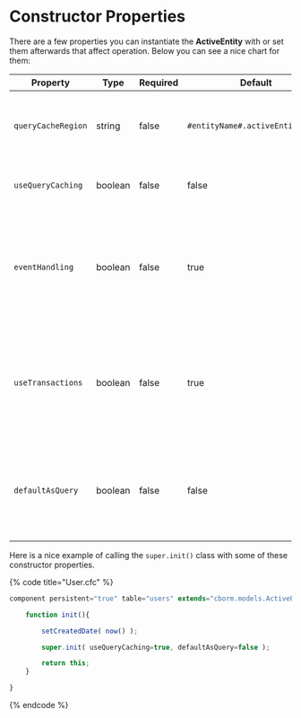 # Constructor Properties

There are a few properties you can instantiate the **ActiveEntity** with or set them afterwards that affect operation. Below you can see a nice chart for them:

| Property           | Type    | Required | Default                          | Description                                                                                                       |
| ------------------ | ------- | -------- | -------------------------------- | ----------------------------------------------------------------------------------------------------------------- |
| `queryCacheRegion` | string  | false    | `#entityName#.activeEntityCache` | The name of the secondary cache region to use when doing queries via this entity                                  |
| `useQueryCaching`  | boolean | false    | false                            | To enable the caching of queries used by this entity                                                              |
| `eventHandling`    | boolean | false    | true                             | Announce interception events on _new()_ operations and _save()_ operations: _ORMPostNew, ORMPreSave, ORMPostSave_ |
| `useTransactions`  | boolean | false    | true                             | Enables ColdFusion safe transactions around all operations that either save, delete or update ORM entities        |
| `defaultAsQuery`   | boolean | false    | false                            | The bit that determines the default return value for `list(), executeQuery()` as query or array of objects        |

Here is a nice example of calling the `super.init()` class with some of these constructor properties.

{% code title="User.cfc" %}
```javascript
component persistent="true" table="users" extends="cborm.models.ActiveEntity"{

    function init(){

        setCreatedDate( now() );

        super.init( useQueryCaching=true, defaultAsQuery=false );

        return this;
    }

}
```
{% endcode %}

